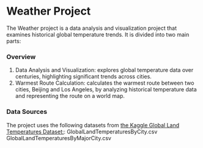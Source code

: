# Weather Project
The Weather project is a data analysis and visualization project that examines historical global temperature trends. It is divided into two main parts:

### Overview
1) Data Analysis and Visualization: explores global temperature data over centuries, highlighting significant trends across cities.
2) Warmest Route Calculation: calculates the warmest route between two cities, Beijing and Los Angeles, by analyzing historical temperature data and representing the route on a world map.

### Data Sources
The project uses the following datasets from [the Kaggle Global Land Temperatures Dataset:](https://www.kaggle.com/datasets/berkeleyearth/climate-change-earth-surface-temperature-data):
GlobalLandTemperaturesByCity.csv
GlobalLandTemperaturesByMajorCity.csv
